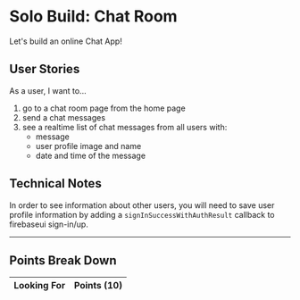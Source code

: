 # Solo Build: Chat Room

Let's build an online Chat App!

## User Stories

As a user, I want to...

1. go to a chat room page from the home page
1. send a chat messages
1. see a realtime list of chat messages from all users with:
    - message
    - user profile image and name
    - date and time of the message

## Technical Notes

In order to see information about other users, you will need to save
user profile information by adding a `signInSuccessWithAuthResult` 
callback to firebaseui sign-in/up.

---


## Points Break Down

Looking For | Points (10)
:--|--:

